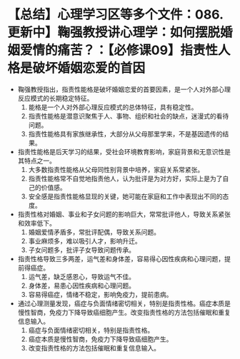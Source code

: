 # 【总结】心理学习区等多个文件：086.更新中】鞠强教授讲心理学：如何摆脱婚姻爱情的痛苦？：【必修课09】指责性人格是破坏婚姻恋爱的首因

-   鞠强教授指出，指责性能格是破坏婚姻恋爱的首要因素，是一个人对外部心理反应模式的长期稳定特征。
    1.  能格是一个人对外部心理反应模式的总体特征，具有稳定性。
    2.  指责性能格是潜意识聚焦于人、事物、组织和社会的缺点，迷漫式的看待问题。
    3.  指责性能格具有家族继承性，大部分从父母那里学来，不是基因遗传的结果。
-   指责性能格是后天学习的结果，受社会环境教育影响，家庭背景和无意识性是其特点之一。
    1.  大多数指责性能格从父母同性别背景中培养，家庭关系常紧张。
    2.  指责性能格常不自觉地指责他人，认为批评是为对方好，实际上是为了自己的价值感。
    3.  安全感是指责性能格显现的关键，她可能在家庭和工作中表现出不同的态度。
-   指责性格对婚姻、事业和子女问题的影响巨大，常常批评他人，导致关系紧张和效率低下。
    1.  婚姻爱情矛盾多，常批评配偶，导致关系问题。
    2.  事业麻烦多，难以吸引人才，影响升迁。
    3.  子女问题多，批评子女导致问题传承。
-   指责性格导致三多两差，运气差和身体差，容易得心因性疾病和心理问题，提前得癌症。
    1.  运气差，缺乏感恩心，导致运气不佳。
    2.  身体差，易患心因性疾病和心理问题。
    3.  容易得癌症，情绪不稳定，影响免疫力，提前患病。
-   通过心理测量发现，癌症与负面情绪密切相关，特别是指责性格。癌症本质是慢性智商，免疫力下降导致癌细胞产生。改变指责性格的方法包括催眠和重复信息输入。
    1.  癌症与负面情绪密切相关，特别是指责性格。
    2.  癌症本质是慢性智商，免疫力下降导致癌细胞产生。
    3.  改变指责性格的方法包括催眠和重复信息输入。